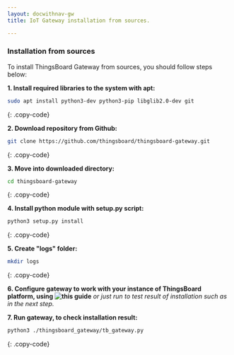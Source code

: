 ```yaml
---
layout: docwithnav-gw
title: IoT Gateway installation from sources.

---
```


### Installation from sources

To install ThingsBoard Gateway from sources, you should follow steps below:    
  
**1. Install required libraries to the system with apt:**  
```bash
sudo apt install python3-dev python3-pip libglib2.0-dev git 
```
{: .copy-code}

**2. Download repository from Github:**
```bash
git clone https://github.com/thingsboard/thingsboard-gateway.git
```
{: .copy-code}

**3. Move into downloaded directory:**
```bash
cd thingsboard-gateway
```
{: .copy-code}

**4. Install python module with setup.py script:**  
```bash
python3 setup.py install
```
{: .copy-code}

**5. Create "logs" folder:**  
```bash
mkdir logs
```
{: .copy-code}

**6. Configure gateway to work with your instance of ThingsBoard platform, using ![this guide](/docs/iot-gateway/all_configuration/)** *or just run to test result of installation such as in the next step.*
   
**7. Run gateway, to check installation result:**
```bash
python3 ./thingsboard_gateway/tb_gateway.py
```
{: .copy-code}
